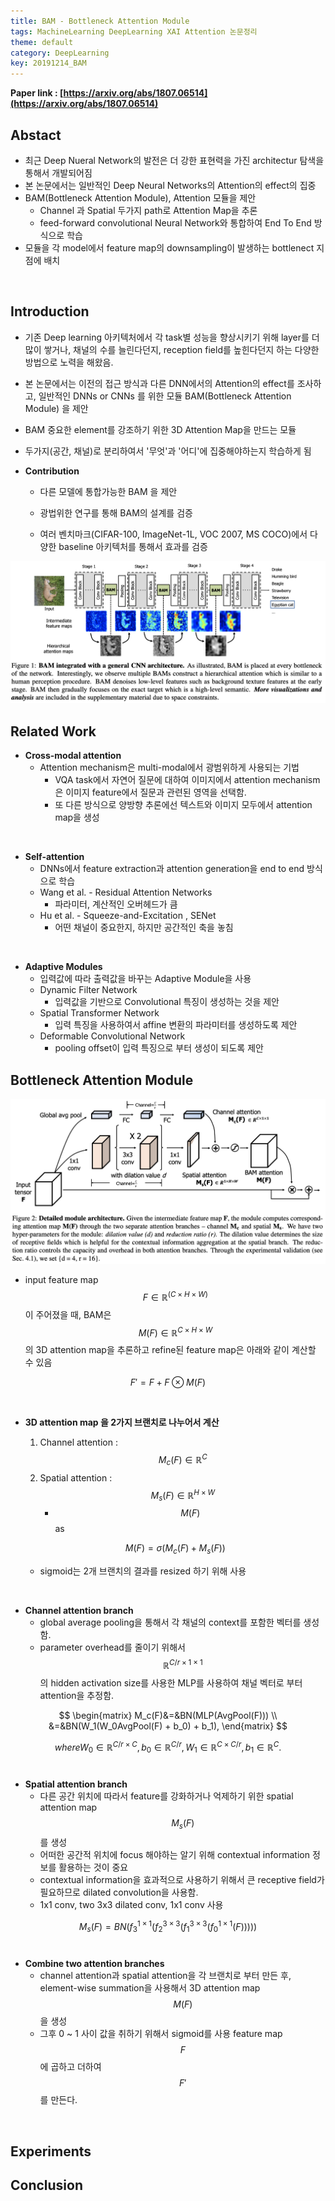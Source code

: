 ```yaml
---
title: BAM - Bottleneck Attention Module
tags: MachineLearning DeepLearning XAI Attention 논문정리
theme: default
category: DeepLearning
key: 20191214_BAM
---
```


**Paper link : [https://arxiv.org/abs/1807.06514](https://arxiv.org/abs/1807.06514)**



## Abstact

* 최근 Deep Nueral Network의 발전은 더 강한 표현력을 가진 architectur 탐색을 통해서 개발되어짐
* 본 논문에서는 일반적인 Deep Neural Networks의 Attention의 effect의 집중
* BAM(Bottleneck Attention Module), Attention 모듈을 제안
  * Channel 과 Spatial 두가지 path로 Attention Map을 추론
  * feed-forward convolutional Neural Network와 통합하여 End To End 방식으로 학습
* 모듈을 각 model에서 feature map의 downsampling이 발생하는 bottlenect 지점에 배치
<br>

## Introduction

* 기존 Deep learning 아키텍처에서 각 task별 성능을 향상시키기 위해 layer를 더 많이 쌓거나, 채널의 수를 늘린다던지, reception field를 높힌다던지 하는 다양한 방법으로 노력을 해왔음.

* 본 논문에서는 이전의 접근 방식과 다른 DNN에서의 Attention의 effect를 조사하고,  일반적인 DNNs or CNNs 를 위한 모듈 BAM(Bottleneck Attention Module) 을 제안

* BAM 중요한 element를 강조하기 위한 3D Attention Map을 만드는 모듈

* 두가지(공간, 채널)로 분리하여서 '무엇'과 '어디'에 집중해야하는지 학습하게 됨

  

* **Contribution**

  * 다른 모델에 통합가능한 BAM 을 제안

  * 광법위한 연구를 통해 BAM의 설계를 검증

  * 여러 벤치마크(CIFAR-100, ImageNet-1L, VOC 2007, MS COCO)에서 다양한 baseline 아키텍처를 통해서 효과를 검증

    

<img src="/assets/post_images/image-20191215210200841.png" alt="image-20191215210200841" style="zoom:50%;" />

<br>

## Related Work

* **Cross-modal attention**
  * Attention mechanism은 multi-modal에서 광범위하게 사용되는 기법
    * VQA task에서 자연어 질문에 대하여 이미지에서 attention mechanism은 이미지 feature에서 질문과 관련된 영역을 선택함.
    * 또 다른 방식으로 양방향 추론에선 텍스트와 이미지 모두에서 attention map을 생성
<br>

* **Self-attention**
  * DNNs에서 feature extraction과 attention generation을 end to end 방식으로 학습
  * Wang et al. - Residual Attention Networks
    * 파라미터, 계산적인 오버헤드가 큼
  * Hu et al.  - Squeeze-and-Excitation , SENet
    * 어떤 채널이 중요한지, 하지만 공간적인 축을 놓침
<br>

* **Adaptive Modules**	
  * 입력값에 따라 출력값을 바꾸는 Adaptive Module을 사용
  * Dynamic Filter Network
    * 입력값을 기반으로 Convolutional 특징이 생성하는 것을 제안
  * Spatial Transformer Network
    * 입력 특징을 사용하여서 affine 변환의 파라미터를 생성하도록 제안
  * Deformable Convolutional Network
    * pooling offset이 입력 특징으로 부터 생성이 되도록 제안<br>

## Bottleneck Attention Module

<img src="/assets/post_images/image-20191215210245399.png" alt="image-20191215210245399" style="zoom:50%;" />

* input feature map $$ F \in \mathbb{R}^{(C\times H \times W)} $$ 이 주어졌을 때, BAM은  $$ M(F) \in \mathbb{R}^{C\times H \times W} $$의 3D attention map을 추론하고 refine된 feature map은 아래와 같이 계산할 수 있음

$$
F' = F + F \otimes M(F)
$$

<br>

- **3D attention map 을 2가지 브랜치로 나누어서 계산**

  1. Channel attention : $$ M_c(F) \in \mathbb{R}^C$$
  2. Spatial attention : $$ M_s(F) \in \mathbb{R}^{H \times W} $$
     * $$ M(F) $$ as

  $$
  M(F) = \sigma(M_c(F) + M_s(F))
  $$

  * sigmoid는 2개 브랜치의 결과를 resized 하기  위해 사용
<br>

* **Channel attention branch**
  * global average pooling을 통해서 각 채널의 context를 포함한 벡터를 생성함.
  * parameter overhead를 줄이기 위해서 $$ \mathbb{R}^{C/r\times 1 \times 1} $$의 hidden activation size를 사용한 MLP를 사용하여 채널 벡터로 부터 attention을 추정함.

$$
\begin{matrix}
M_c(F)&=&BN(MLP(AvgPool(F))) \\
      &=&BN(W_1(W_0AvgPool(F) + b_0) + b_1),
\end{matrix}
$$

$$
where W_0 \in \mathbb{R}^{C/r\times C}, b_0 \in \mathbb{R}^{C/r}, W_1 \in \mathbb{R}^{C \times C/r}, b_1 \in \mathbb{R}^C.
$$
<br>

* **Spatial attention branch**
  * 다른 공간 위치에 따라서 feature를 강화하거나 억제하기 위한 spatial attention map $$ M_s(F) $$를 생성
  * 어떠한 공간적 위치에 focus 해야하는 알기 위해 contextual information 정보를 활용하는 것이 중요
  * contextual information을 효과적으로 사용하기 위해서 큰 receptive field가 필요하므로 dilated convolution을 사용함.
  * 1x1 conv, two 3x3 dilated conv, 1x1 conv 사용

$$
M_s(F) = BN(f^{1 \times 1}_3(f^{3 \times 3}_2(f^{3 \times 3}_1(f^{1 \times 1}_0(F)))))
$$
<br>

* **Combine two attention branches**
  * channel attention과 spatial attention을 각 브랜치로 부터 만든 후, element-wise summation을 사용해서 3D attention map $$M(F)$$을 생성
  * 그후 0 ~ 1 사이 값을 취하기 위해서 sigmoid를 사용 feature map $$F$$에 곱하고 더하여 $$F'$$를 만든다. 
<br>

## Experiments



## Conclusion

